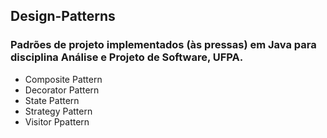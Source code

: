 Design-Patterns
----------------
### Padrões de projeto implementados (às pressas) em Java para disciplina Análise e Projeto de Software, UFPA. 
* Composite Pattern
* Decorator Pattern
* State Pattern
* Strategy Pattern
* Visitor Ppattern
